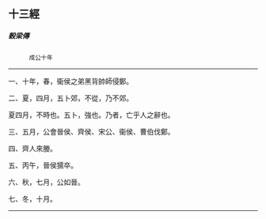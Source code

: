 

## 十三經

##### 穀梁傳
　　　`成公十年`

* * *

一、十年，春，衞侯之弟黑背帥師侵鄭。

二、夏，四月，五卜郊，不從，乃不郊。

夏四月，不時也。五卜，強也。乃者，亡乎人之辭也。

三、五月，公會晉侯、齊侯、宋公、衞侯、曹伯伐鄭。

四、齊人來媵。

五、丙午，晉侯獳卒。

六、秋，七月，公如晉。

七、冬，十月。

* * *

